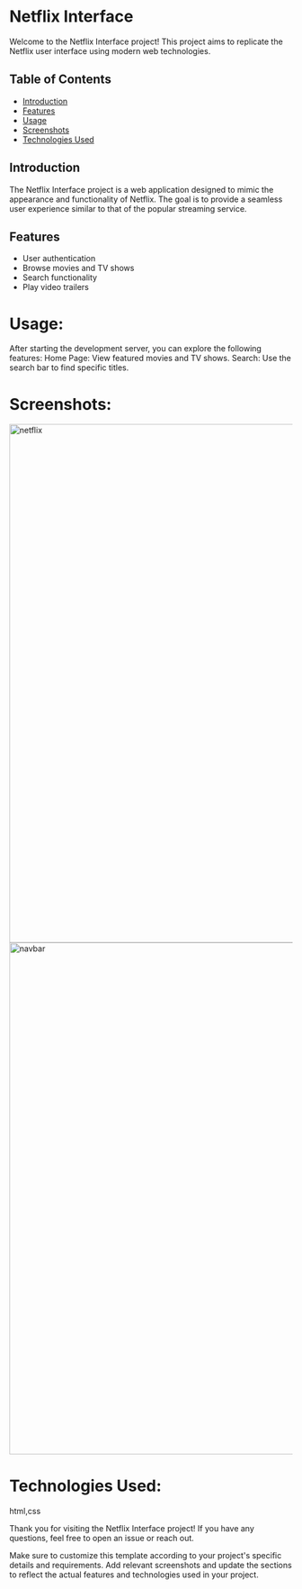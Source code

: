 # Netflix Interface

Welcome to the Netflix Interface project! This project aims to replicate the Netflix user interface using modern web technologies.

## Table of Contents

- [Introduction](#introduction)
- [Features](#features)
- [Usage](#usage)
- [Screenshots](#screenshots)
- [Technologies Used](#technologies-used)

## Introduction

The Netflix Interface project is a web application designed to mimic the appearance and functionality of Netflix. The goal is to provide a seamless user experience similar to that of the popular streaming service.

## Features

- User authentication
- Browse movies and TV shows
- Search functionality
- Play video trailers

# Usage:
After starting the development server, you can explore the following features:
Home Page: View featured movies and TV shows.
Search: Use the search bar to find specific titles.

# Screenshots:
<img width="921" alt="netflix" src="https://github.com/user-attachments/assets/ee648524-9c05-48c5-82f5-871dfdb62423">
<img width="909" alt="navbar" src="https://github.com/user-attachments/assets/831b1fb9-6594-4af9-8e97-300cb54ff897">

# Technologies Used:
html,css

Thank you for visiting the Netflix Interface project! If you have any questions, feel free to open an issue or reach out.

Make sure to customize this template according to your project's specific details and requirements. Add relevant screenshots and update the sections to reflect the actual features and technologies used in your project.



